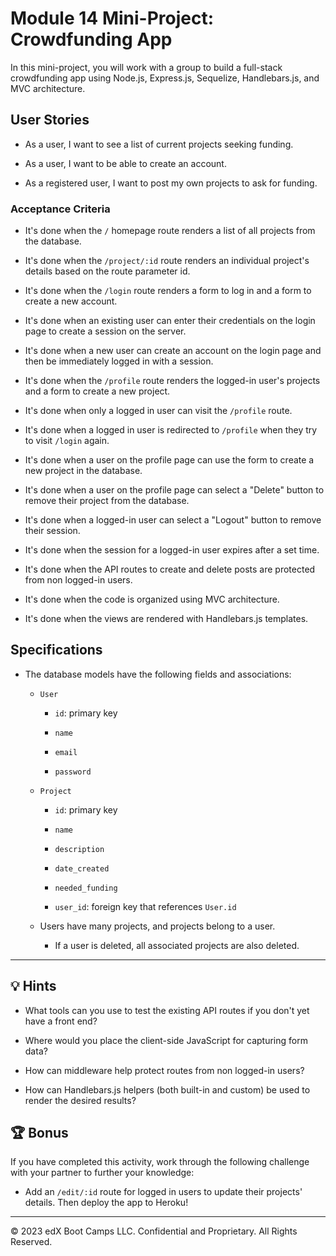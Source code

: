 # Module 14 Mini-Project: Crowdfunding App

In this mini-project, you will work with a group to build a full-stack crowdfunding app using Node.js, Express.js, Sequelize, Handlebars.js, and MVC architecture.

## User Stories

* As a user, I want to see a list of current projects seeking funding.

* As a user, I want to be able to create an account.

* As a registered user, I want to post my own projects to ask for funding.

### Acceptance Criteria

* It's done when the `/` homepage route renders a list of all projects from the database.

* It's done when the `/project/:id` route renders an individual project's details based on the route parameter id.

* It's done when the `/login` route renders a form to log in and a form to create a new account.

* It's done when an existing user can enter their credentials on the login page to create a session on the server.

* It's done when a new user can create an account on the login page and then be immediately logged in with a session.

* It's done when the `/profile` route renders the logged-in user's projects and a form to create a new project.

* It's done when only a logged in user can visit the `/profile` route.

* It's done when a logged in user is redirected to `/profile` when they try to visit `/login` again.

* It's done when a user on the profile page can use the form to create a new project in the database.

* It's done when a user on the profile page can select a "Delete" button to remove their project from the database.

* It's done when a logged-in user can select a "Logout" button to remove their session.

* It's done when the session for a logged-in user expires after a set time.

* It's done when the API routes to create and delete posts are protected from non logged-in users.

* It's done when the code is organized using MVC architecture.

* It's done when the views are rendered with Handlebars.js templates.

## Specifications 

* The database models have the following fields and associations:

  * `User`

    * `id`: primary key

    * `name`

    * `email`

    * `password`

  * `Project`

    * `id`: primary key

    * `name`

    * `description`

    * `date_created`

    * `needed_funding`

    * `user_id`: foreign key that references `User.id`

  * Users have many projects, and projects belong to a user.

    * If a user is deleted, all associated projects are also deleted.

---

## 💡 Hints

* What tools can you use to test the existing API routes if you don't yet have a front end?

* Where would you place the client-side JavaScript for capturing form data?

* How can middleware help protect routes from non logged-in users?

* How can Handlebars.js helpers (both built-in and custom) be used to render the desired results?

## 🏆 Bonus

If you have completed this activity, work through the following challenge with your partner to further your knowledge:

* Add an `/edit/:id` route for logged in users to update their projects' details. Then deploy the app to Heroku!

---
© 2023 edX Boot Camps LLC. Confidential and Proprietary. All Rights Reserved.